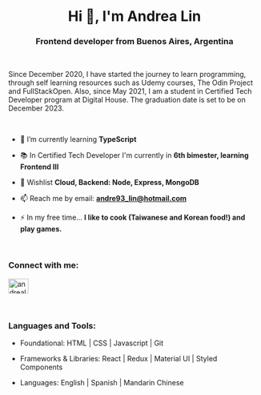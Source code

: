 <h1 align="center">Hi 👋, I'm Andrea Lin</h1>
<h3 align="center">Frontend developer from Buenos Aires, Argentina</h3>

<br>
<p>  
Since December 2020, I have started the journey to learn programming, through self learning resources such as Udemy courses, The Odin Project and FullStackOpen. Also, since May 2021, I am a student in Certified Tech Developer program at Digital House. The graduation date is set to be on December 2023.</p>
<br>

- 🌱 I’m currently learning **TypeScript**

- 📚 In Certified Tech Developer I'm currently in **6th bimester, learning Frontend III**

- 🌟 Wishlist **Cloud, Backend: Node, Express, MongoDB**

- 📫 Reach me by email: **andre93_lin@hotmail.com**

- ⚡ In my free time... **I like to cook (Taiwanese and Korean food!) and play games.**

<br>

<h3 align="left">Connect with me:</h3>
<p align="left">
<a href="https://linkedin.com/in/andrealinar" target="blank"><img align="center" src="https://raw.githubusercontent.com/rahuldkjain/github-profile-readme-generator/master/src/images/icons/Social/linked-in-alt.svg" alt="andrealinar" height="30" width="40" /></a>
</p>
<br>

<h3 align="left">Languages and Tools:</h3>

- Foundational: HTML | CSS | Javascript | Git

- Frameworks & Libraries: React | Redux | Material UI | Styled Components

- Languages: English | Spanish | Mandarin Chinese
